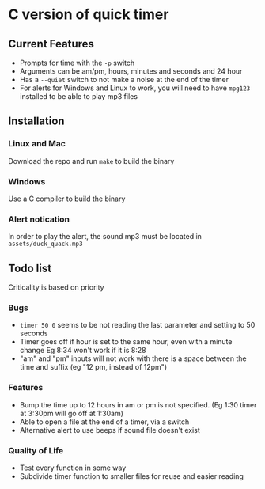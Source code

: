 # C version of quick timer

## Current Features
- Prompts for time with the `-p` switch
- Arguments can be am/pm, hours, minutes and seconds and 24 hour
- Has a `--quiet` switch to not make a noise at the end of the timer
- For alerts for Windows and Linux to work, you will need to have `mpg123`
  installed to be able to play mp3 files

## Installation
### Linux and Mac
Download the repo and run `make` to build the binary

### Windows
Use a C compiler to build the binary

### Alert notication
In order to play the alert, the sound mp3 must be located in
`assets/duck_quack.mp3`

##  Todo list
Criticality is based on priority
### Bugs
- `timer 50 0` seems to be not reading the last parameter and setting to 50
  seconds
- Timer goes off if hour is set to the same hour, even with a minute change Eg
  8:34 won't work if it is 8:28
- "am" and "pm" inputs will not work with there is a space between the time and
  suffix (eg "12 pm, instead of 12pm")

### Features
- Bump the time up to 12 hours in am or pm is not specified.
  (Eg 1:30 timer at 3:30pm will go off at 1:30am)
- Able to open a file at the end of a timer, via a switch
- Alternative alert to use beeps if sound file doesn't exist

### Quality of Life
- Test every function in some way
- Subdivide timer function to smaller files for reuse and easier reading
